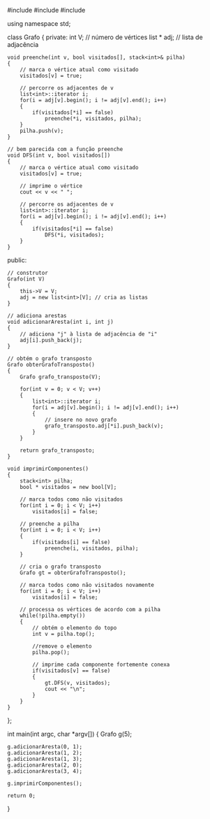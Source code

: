 
#include <iostream>
#include <stack>
#include <list>

using namespace std;

class Grafo
{
private:
	int V; // número de vértices
	list<int> * adj; // lista de adjacência

	void preenche(int v, bool visitados[], stack<int>& pilha)
	{
		// marca o vértice atual como visitado
		visitados[v] = true;

		// percorre os adjacentes de v
		list<int>::iterator i;
		for(i = adj[v].begin(); i != adj[v].end(); i++)
		{
			if(visitados[*i] == false)
				preenche(*i, visitados, pilha);
		}
		pilha.push(v);
	}

	// bem parecida com a função preenche
	void DFS(int v, bool visitados[])
	{
		// marca o vértice atual como visitado
		visitados[v] = true;

		// imprime o vértice
		cout << v << " ";

		// percorre os adjacentes de v
		list<int>::iterator i;
		for(i = adj[v].begin(); i != adj[v].end(); i++)
		{
			if(visitados[*i] == false)
				DFS(*i, visitados);
		}
	}

public:

	// construtor
	Grafo(int V)
	{
		this->V = V;
		adj = new list<int>[V]; // cria as listas
	}

	// adiciona arestas
	void adicionarAresta(int i, int j)
	{
		// adiciona "j" à lista de adjacência de "i"
		adj[i].push_back(j);
	}

	// obtém o grafo transposto
	Grafo obterGrafoTransposto()
	{
		Grafo grafo_transposto(V);

		for(int v = 0; v < V; v++)
		{
			list<int>::iterator i;
			for(i = adj[v].begin(); i != adj[v].end(); i++)
			{
				// insere no novo grafo
				grafo_transposto.adj[*i].push_back(v);
			}
		}

		return grafo_transposto;
	}

	void imprimirComponentes()
	{
		stack<int> pilha;
		bool * visitados = new bool[V];

		// marca todos como não visitados
		for(int i = 0; i < V; i++)
			visitados[i] = false;

		// preenche a pilha
		for(int i = 0; i < V; i++)
		{
			if(visitados[i] == false)
				preenche(i, visitados, pilha);
		}

		// cria o grafo transposto
		Grafo gt = obterGrafoTransposto();

		// marca todos como não visitados novamente
		for(int i = 0; i < V; i++)
			visitados[i] = false;

		// processa os vértices de acordo com a pilha
		while(!pilha.empty())
		{
			// obtém o elemento do topo
			int v = pilha.top();

			//remove o elemento
			pilha.pop();

			// imprime cada componente fortemente conexa
			if(visitados[v] == false)
			{
				gt.DFS(v, visitados);
				cout << "\n";
			}
		}
	}
};

int main(int argc, char *argv[])
{
	Grafo g(5);
	
	g.adicionarAresta(0, 1);
	g.adicionarAresta(1, 2);
	g.adicionarAresta(1, 3);
	g.adicionarAresta(2, 0);
	g.adicionarAresta(3, 4);
	
	g.imprimirComponentes();
	
	return 0;
}
                
